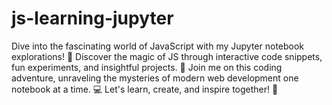 # js-learning-jupyter
Dive into the fascinating world of JavaScript with my Jupyter notebook explorations! 🚀 Discover the magic of JS through interactive code snippets, fun experiments, and insightful projects. 🌟 Join me on this coding adventure, unraveling the mysteries of modern web development one notebook at a time. 💻 Let's learn, create, and inspire together! 🌈
